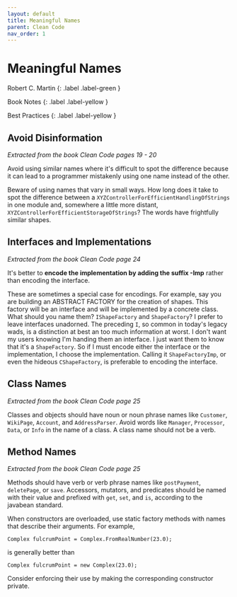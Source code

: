```yaml
---
layout: default
title: Meaningful Names
parent: Clean Code
nav_order: 1
---
```


# Meaningful Names

Robert C. Martin
{: .label .label-green }

Book Notes
{: .label .label-yellow }

Best Practices
{: .label .label-yellow }

## Avoid Disinformation

*Extracted from the book Clean Code pages 19 - 20*

Avoid using similar names where it's difficult to spot the difference because it can lead to a programmer mistakenly using one name instead of the other.

Beware of using names that vary in small ways. How long does it take to spot the difference between a `XYZControllerForEfficientHandlingOfStrings` in one module and, somewhere a little more distant, `XYZControllerForEfficientStorageOfStrings`? The words have frightfully similar shapes.

## Interfaces and Implementations

*Extracted from the book Clean Code page 24*

It's better to **encode the implementation by adding the suffix -Imp** rather than encoding the interface.

These are sometimes a special case for encodings. For example, say you are building an ABSTRACT FACTORY for the creation of shapes. This factory will be an interface and will be implemented by a concrete class. What should you name them? `IShapeFactory` and `ShapeFactory`? I prefer to leave interfaces unadorned. The preceding `I`, so common in today's legacy wads, is a distinction at best an too much information at worst. I don't want my users knowing I'm handing them an interface. I just want them to know that it's a `ShapeFactory`. So if I must encode either the interface or the implementation, I choose the implementation. Calling it `ShapeFactoryImp`, or even the hideous `CShapeFactory`, is preferable to encoding the interface.

## Class Names

*Extracted from the book Clean Code page 25*

Classes and objects should have noun or noun phrase names like `Customer`, `WikiPage`, `Account`, and `AddressParser`. Avoid words like `Manager`, `Processor`, `Data`, or `Info` in the name of a class. A class name should not be a verb.

## Method Names

*Extracted from the book Clean Code page 25*

Methods should have verb or verb phrase names like `postPayment`, `deletePage`, or `save`. Accessors, mutators, and predicates should be named with their value and prefixed with `get`, `set`, and `is`, according to the javabean standard.

When constructors are overloaded, use static factory methods with names that describe their arguments. For example,

`Complex fulcrumPoint = Complex.FromRealNumber(23.0);`

is generally better than

`Complex fulcrumPoint = new Complex(23.0);`

Consider enforcing their use by making the corresponding constructor private.
